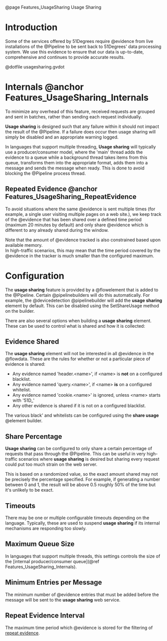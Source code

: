 @page Features_UsageSharing Usage Sharing

# Introduction

Some of the services offered by 51Degrees require @evidence from live installations of the 
@Pipeline to be sent back to 51Degrees' data processing system. We use this evidence to ensure 
that our data is up-to-date, comprehensive and continues to provide accurate results.


@dotfile usagesharing.gvdot

# Internals @anchor Features_UsageSharing_Internals

To minimize any overhead of this feature, received requests are grouped and sent in batches,
rather than sending each request individually.

**Usage sharing** is designed such that any failure within it should not impact the 
result of the @Pipeline. If a failure does occur then usage sharing will simply be disabled 
and an appropriate warning logged.

In languages that support multiple threading, **Usage sharing** will typically use a producer/consumer model,
where the 'main' thread adds the evidence to a queue while a background thread takes items from this queue,
transforms them into the appropriate format, adds them into a message and sends the message when ready.
This is done to avoid blocking the @Pipeline process thread.

## Repeated Evidence @anchor Features_UsageSharing_RepeatEvidence

To avoid situations where the same @evidence is sent multiple times (for example, a single user
visiting multiple pages on a web site.), we keep track of the @evidence that has been shared over
a defined time period (maximum 20 minutes by default) and only share @evidence which is different to any
already shared during the window.

Note that the amount of @evidence tracked is also constrained based upon available memory.  
In high-traffic scenarios, this may mean that the time period covered by the @evidence in the tracker
is much smaller than the configured maximum.

# Configuration

The **usage sharing** feature is provided by a @flowelement that is added to the @Pipeline.
Certain @pipelinebuilders will do this automatically. For example, the @devicedetection 
@pipelinebuilder will add the **usage sharing** element by default.
This can be disabled using the SetShareUsage method on the builder.

There are also several options when building a **usage sharing** element. These can be used to 
control what is shared and how it is collected:

## Evidence Shared

The **usage sharing** element will not be interested in all @evidence in the @flowdata. 
These are the rules for whether or not a particular piece of evidence is shared:

- Any evidence named 'header.&lt;name&gt;', if &lt;name&gt; is **not** on a configured blacklist.
- Any evidence named 'query.&lt;name&gt;', if &lt;name&gt; **is** on a configured whitelist.
- Any evidence named 'cookie.&lt;name&gt;' is ignored, unless &lt;name&gt; starts with '51D_'
- Any other evidence is shared if it is not on a configured blacklist.

The various black' and whitelists can be configured using the **share usage** @element builder.

## Share Percentage

**Usage sharing** can be configured to only share a certain percentage of requests that 
pass through the @Pipeline.
This can be useful in very high-traffic scenarios where **usage sharing** is desired but sharing every
request could put too much strain on the web server. 

This is based on a randomized value, so the exact amount shared may not be precisely the percentage specified. 
For example, if  generating a number between 0 and 1, the result will be above 0.5 roughly 50% of 
the time but it's unlikely to be exact.

## Timeouts

There may be one or multiple configurable timeouts depending on the language. Typically, these 
are used to suspend **usage sharing** if its internal mechanisms are responding too slowly.

## Maximum Queue Size

In languages that support multiple threads, this settings controls the size of the [internal 
producer/consumer queue](@ref Features_UsageSharing_Internals).

## Minimum Entries per Message

The minimum number of @evidence entries that must be added before the message will be sent
to the **usage sharing** web service.

## Repeat Evidence Interval

The maximum time period which @evidence is stored for the filtering of 
[repeat evidence](@refFeatures_UsageSharing_RepeatEvidence).
